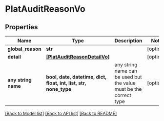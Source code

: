 # PlatAuditReasonVo


## Properties
Name | Type | Description | Notes
------------ | ------------- | ------------- | -------------
**global_reason** | **str** |  | [optional] 
**detail** | [**[PlatAuditReasonDetailVo]**](PlatAuditReasonDetailVo.md) |  | [optional] 
**any string name** | **bool, date, datetime, dict, float, int, list, str, none_type** | any string name can be used but the value must be the correct type | [optional]

[[Back to Model list]](../README.md#documentation-for-models) [[Back to API list]](../README.md#documentation-for-api-endpoints) [[Back to README]](../README.md)


